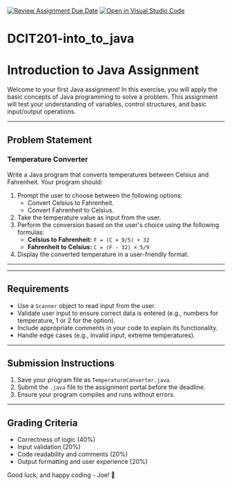 [![Review Assignment Due Date](https://classroom.github.com/assets/deadline-readme-button-22041afd0340ce965d47ae6ef1cefeee28c7c493a6346c4f15d667ab976d596c.svg)](https://classroom.github.com/a/KlfeDaof)
[![Open in Visual Studio Code](https://classroom.github.com/assets/open-in-vscode-2e0aaae1b6195c2367325f4f02e2d04e9abb55f0b24a779b69b11b9e10269abc.svg)](https://classroom.github.com/online_ide?assignment_repo_id=17455899&assignment_repo_type=AssignmentRepo)
# DCIT201-into_to_java

# Introduction to Java Assignment

Welcome to your first Java assignment! In this exercise, you will apply the basic concepts of Java programming to solve a problem. This assignment will test your understanding of variables, control structures, and basic input/output operations.

---

## Problem Statement

### **Temperature Converter**

Write a Java program that converts temperatures between Celsius and Fahrenheit. Your program should:

1. Prompt the user to choose between the following options:
   - Convert Celsius to Fahrenheit.
   - Convert Fahrenheit to Celsius.
2. Take the temperature value as input from the user.
3. Perform the conversion based on the user's choice using the following formulas:
   - **Celsius to Fahrenheit:** `F = (C × 9/5) + 32`
   - **Fahrenheit to Celsius:** `C = (F - 32) × 5/9`
4. Display the converted temperature in a user-friendly format.

---


---

## Requirements
- Use a `Scanner` object to read input from the user.
- Validate user input to ensure correct data is entered (e.g., numbers for temperature, 1 or 2 for the option).
- Include appropriate comments in your code to explain its functionality.
- Handle edge cases (e.g., invalid input, extreme temperatures).

---

## Submission Instructions
1. Save your program file as `TemperatureConverter.java`.
2. Submit the `.java` file to the assignment portal before the deadline.
3. Ensure your program compiles and runs without errors.

---

## Grading Criteria
- Correctness of logic (40%)
- Input validation (20%)
- Code readability and comments (20%)
- Output formatting and user experience (20%)

Good luck, and happy coding - Joe! 🚀

